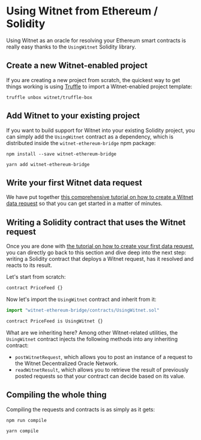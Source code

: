 # Using Witnet from Ethereum / Solidity

Using Witnet as an oracle for resolving your Ethereum smart contracts is
really easy thanks to the `UsingWitnet` Solidity library.

## Create a new Witnet-enabled project

If you are creating a new project from scratch, the quickest way to get
things working is using [Truffle][truffle] to import a Witnet-enabled
project template:
```console
truffle unbox witnet/truffle-box
```

## Add Witnet to your existing project

If you want to build support for Witnet into your existing Solidity
project, you can simply add the `UsingWitnet` contract as a dependency,
which is distributed inside the `witnet-ethereum-bridge` npm package:

```console tab="npm"
npm install --save witnet-ethereum-bridge
```

```console tab="yarn"
yarn add witnet-ethereum-bridge
```



## Write your first Witnet data request

We have put together [this comprehensive tutorial on how to create a
Witnet data request][create-a-data-request] so that you can get started
in a matter of minutes.

## Writing a Solidity contract that uses the Witnet request 

Once you are done with [the tutorial on how to create your first data
request][create-a-data-request], you can directly go back to this
section and dive deep into the next step: writing a Solidity contract
that deploys a Witnet request, has it resolved and reacts to its result.

Let's start from scratch:

```ts
contract PriceFeed {}
```

Now let's import the `UsingWitnet` contract and inherit from it:
```ts
import "witnet-ethereum-bridge/contracts/UsingWitnet.sol"

contract PriceFeed is UsingWitnet {}
```

What are we inheriting here? Among other Witnet-related utilities, the
`UsingWitnet` contract injects the following methods into any inheriting
contract:

- `postWitnetRequest`, which allows you to post an instance of a request
  to the Witnet Decentralized Oracle Network.
- `readWitnetResult`, which allows you to retrieve the result of
  previously posted requests so that your contract can decide based on
  its value.

## Compiling the whole thing

Compiling the requests and contracts is as simply as it gets:

```console tab="npm"
npm run compile
```

```console tab="yarn"
yarn compile
```

[truffle]: https://www.trufflesuite.com/
[create-a-data-request]: try/my-first-data-request/#write-your-first-witnet-request

